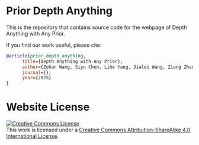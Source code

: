 # Prior Depth Anything

This is the repository that contains source code for the webpage of Depth Anything with Any Prior.

If you find our work useful, please cite:
```bibtex
@article{prior_depth_anything,
      title={Depth Anything with Any Prior},
      author={Zehan Wang, Siyu Chen, Lihe Yang, Jialei Wang, Ziang Zhang, Hengshuang Zhao, Zhou Zhao},
      journal={},
      year={2025}
}

```

# Website License
<a rel="license" href="http://creativecommons.org/licenses/by-sa/4.0/"><img alt="Creative Commons License" style="border-width:0" src="https://i.creativecommons.org/l/by-sa/4.0/88x31.png" /></a><br />This work is licensed under a <a rel="license" href="http://creativecommons.org/licenses/by-sa/4.0/">Creative Commons Attribution-ShareAlike 4.0 International License</a>.
